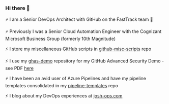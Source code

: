 ### Hi there 👋

⚡ I am a Senior DevOps Architect with GitHub on the FastTrack team 🚀

⚡ Previously I was a Senior Cloud Automation Engineer with the Cognizant Microsoft Business Group (formerly 10th Magnitude)

⚡ I store my miscellaneous GitHub scripts in [github-misc-scripts](https://github.com/joshjohanning/github-misc-scripts) repo

⚡ I use my [ghas-demo](https://github.com/joshjohanning/ghas-demo) repository for my GitHub Advanced Security Demo - see PDF [here](https://github.com/joshjohanning/ghas-demo/blob/main/GHAS%20Demo.pdf)

⚡ I have been an avid user of Azure Pipelines and have my pipeline templates consolidated in my [pipeline-templates](https://github.com/joshjohanning/pipeline-templates) repo

⚡ I blog about my DevOps experiences at [josh-ops.com](https://josh-ops.com)

<!--
**joshjohanning/joshjohanning** is a ✨ _special_ ✨ repository because its `README.md` (this file) appears on your GitHub profile.

Here are some ideas to get you started:

- 🔭 I’m currently working on ...
- 🌱 I’m currently learning ...
- 👯 I’m looking to collaborate on ...
- 🤔 I’m looking for help with ...
- 💬 Ask me about ...
- 📫 How to reach me: ...
- 😄 Pronouns: ...
- ⚡ Fun fact: ...
-->
